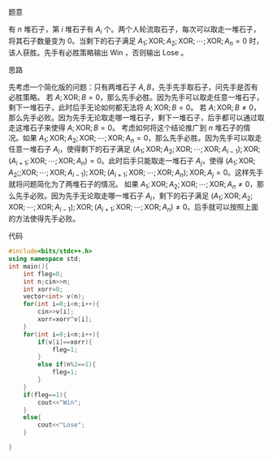 题意

有 $n$ 堆石子，第 $i$ 堆石子有 $A_i$ 个。两个人轮流取石子，每次可以取走一堆石子，将其石子数量变为 $0$。当剩下的石子满足 $A_1;\text{XOR};A_2;\text{XOR};\cdots;\text{XOR};A_n=0$ 时，该人获胜。先手有必胜策略输出 Win ，否则输出 Lose 。

思路

先考虑一个简化版的问题：只有两堆石子 $A,B$，先手先手取石子，问先手是否有必胜策略。
若 $A;\text{XOR};B=0$，那么先手必胜。因为先手可以取走任意一堆石子，剩下一堆石子，此时后手无论如何都无法将 $A;\text{XOR};B=0$。
若 $A;\text{XOR};B\neq 0$，那么先手必败。因为先手无论取走哪一堆石子，剩下一堆石子，后手都可以通过取走这堆石子来使得 $A;\text{XOR};B=0$。
考虑如何将这个结论推广到 $n$ 堆石子的情况。如果 $A_1;\text{XOR};A_2;\text{XOR};\cdots;\text{XOR};A_n=0$，那么先手必胜。因为先手可以取走任意一堆石子 $A_i$，使得剩下的石子满足 $(A_1;\text{XOR};A_2;\text{XOR};\cdots;\text{XOR};A_{i-1});\text{XOR};(A_{i+1};\text{XOR};\cdots;\text{XOR};A_n)=0$。此时后手只能取走一堆石子 $A_j$，使得 $(A_1;\text{XOR};A_2;;\text{XOR};\cdots;\text{XOR};A_{i-1});\text{XOR};(A_{i+1};\text{XOR};\cdots;\text{XOR};A_n);\text{XOR};A_j=0$。这样先手就将问题简化为了两堆石子的情况。
如果 $A_1;\text{XOR};A_2;\text{XOR};\cdots;\text{XOR};A_n\neq 0$，那么先手必败。因为先手无论取走哪一堆石子 $A_i$，剩下的石子满足 $(A_1;\text{XOR};A_2;\text{XOR};\cdots;\text{XOR};A_{i-1});\text{XOR};(A_{i+1};\text{XOR};\cdots;\text{XOR};A_n)\neq 0$。后手就可以按照上面的方法使得先手必败。

代码

```cpp
#include<bits/stdc++.h>
using namespace std;
int main(){
    int fleg=0;
    int n;cin>>n;
    int xorr=0;
    vector<int> v(n);
    for(int i=0;i<n;i++){
        cin>>v[i];
        xorr=xorr^v[i];
    }
    for(int i=0;i<n;i++){
        if(v[i]==xorr){
            fleg=1;
        }
        else if(n%2==1){
            fleg=1;
        }
    }
    if(fleg==1){
        cout<<"Win";
    }
    else{
        cout<<"Lose";
    }

}
```
